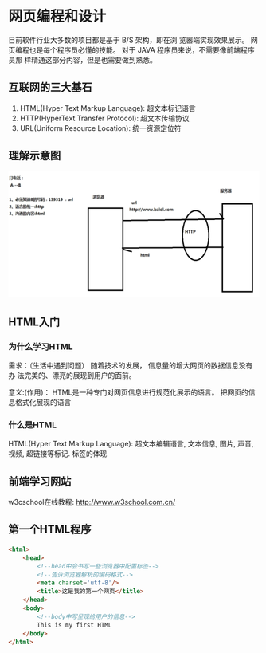# 网页编程和设计

目前软件行业大多数的项目都是基于 B/S 架构，即在浏
览器端实现效果展示。 网页编程也是每个程序员必懂的技能。 对于 JAVA 程序员来说，不需要像前端程序员那
样精通这部分内容，但是也需要做到熟悉。 

## 互联网的三大基石

1. HTML(Hyper Text Markup Language): 超文本标记语言
2. HTTP(HyperText Transfer Protocol): 超文本传输协议
3. URL(Uniform Resource Location): 统一资源定位符

## 理解示意图

![1565839862681](assets/1565839862681.png)

## HTML入门

### 为什么学习HTML

需求：（生活中遇到问题）
随着技术的发展， 信息量的增大网页的数据信息没有办
法完美的、漂亮的展现到用户的面前。

意义:(作用)：
HTML是一种专门对网页信息进行规范化展示的语言。
把网页的信息格式化展现的语言 

### 什么是HTML

HTML(Hyper Text Markup Language): 超文本编辑语言, 文本信息, 图片, 声音, 视频, 超链接等标记. 标签的体现

## 前端学习网站

w3cschool在线教程: [http://www.w3school.com.cn/ ](http://www.w3school.com.cn/ )

## 第一个HTML程序

```html
<html>
    <head>
        <!--head中会书写一些浏览器中配置标签-->
        <!--告诉浏览器解析的编码格式-->
        <meta charset='utf-8'/>
        <title>这是我的第一个网页</title>
    </head>
    <body>
        <!--body中写呈现给用户的信息-->
        This is my first HTML
    </body>
</html>
```

